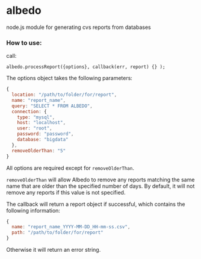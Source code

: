 albedo
============

node.js module for generating cvs reports from databases

### How to use:

call:

`albedo.processReport({options}, callback(err, report) {} );`

The options object takes the following parameters:
```javascript
{
  location: "/path/to/folder/for/report",
  name: "report_name",
  query: "SELECT * FROM ALBEDO",
  connection: {
    type: "mysql",
    host: "localhost",
    user: "root",
    password: "password",
    database: "bigdata"
  },
  removeOlderThan: "5"
}
```

All options are required except for `removeOlderThan`.

`removeOlderThan` will allow Albedo to remove any reports matching the same name that are older than the specified number of days. By default, it will not remove any reports if this value is not specified.

The callback will return a report object if successful, which contains the following information:

```javascript
{
  name: "report_name_YYYY-MM-DD_HH-mm-ss.csv",
  path: "/path/to/folder/for/report"
}
```

Otherwise it will return an error string.

